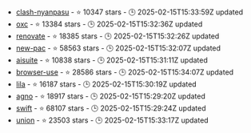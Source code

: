 - [clash-nyanpasu](https://github.com/libnyanpasu/clash-nyanpasu) - ⭐ 10347 stars - 🕒 2025-02-15T15:33:59Z updated
- [oxc](https://github.com/oxc-project/oxc) - ⭐ 13384 stars - 🕒 2025-02-15T15:32:36Z updated
- [renovate](https://github.com/renovatebot/renovate) - ⭐ 18385 stars - 🕒 2025-02-15T15:32:26Z updated
- [new-pac](https://github.com/Alvin9999/new-pac) - ⭐ 58563 stars - 🕒 2025-02-15T15:32:07Z updated
- [aisuite](https://github.com/andrewyng/aisuite) - ⭐ 10838 stars - 🕒 2025-02-15T15:31:11Z updated
- [browser-use](https://github.com/browser-use/browser-use) - ⭐ 28586 stars - 🕒 2025-02-15T15:34:07Z updated
- [lila](https://github.com/lichess-org/lila) - ⭐ 16187 stars - 🕒 2025-02-15T15:30:19Z updated
- [agno](https://github.com/agno-agi/agno) - ⭐ 18917 stars - 🕒 2025-02-15T15:29:20Z updated
- [swift](https://github.com/swiftlang/swift) - ⭐ 68107 stars - 🕒 2025-02-15T15:29:24Z updated
- [union](https://github.com/unionlabs/union) - ⭐ 23503 stars - 🕒 2025-02-15T15:33:17Z updated
